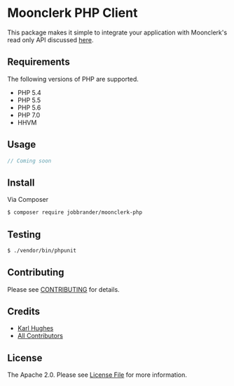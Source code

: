 # Moonclerk PHP Client

This package makes it simple to integrate your application with Moonclerk's read
only API discussed [here](https://github.com/moonclerk/developer/blob/master/api/README.md).

## Requirements

The following versions of PHP are supported.

* PHP 5.4
* PHP 5.5
* PHP 5.6
* PHP 7.0
* HHVM

## Usage
```php
// Coming soon
```

## Install

Via Composer

``` bash
$ composer require jobbrander/moonclerk-php
```

## Testing

``` bash
$ ./vendor/bin/phpunit
```

## Contributing

Please see [CONTRIBUTING](https://github.com/jobbrander/moonclerk-php/blob/master/CONTRIBUTING.md) for details.

## Credits

- [Karl Hughes](https://github.com/karllhughes)
- [All Contributors](https://github.com/jobbrander/moonclerk-php/contributors)


## License

The Apache 2.0. Please see [License File](https://github.com/jobbrander/moonclerk-php/blob/master/LICENSE) for more information.
